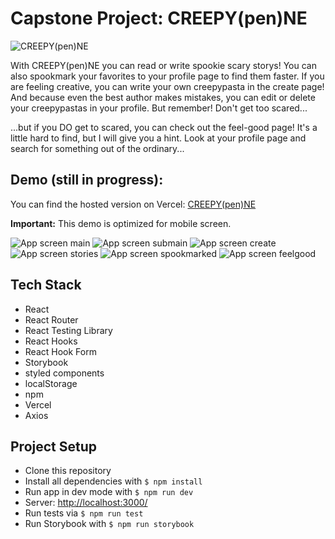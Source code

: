 # Capstone Project: CREEPY(pen)NE

![CREEPY(pen)NE](/src/Images/readMeImages/Header_black.svg)

With CREEPY(pen)NE you can read or write spookie scary storys! You can also spookmark your favorites to your profile page to find them faster.
If you are feeling creative, you can write your own creepypasta in the create page!
And because even the best author makes mistakes, you can edit or delete your creepypastas in your profile.
But remember!
Don't get too scared...

...but if you DO get to scared, you can check out the feel-good page!
It's a little hard to find, but I will give you a hint. Look at your profile page and search for something out of the ordinary...

## Demo (still in progress):

You can find the hosted version on Vercel: [CREEPY(pen)NE](https://capstone-project-creepypenne.vercel.app/)

**Important:** This demo is optimized for mobile screen.

![App screen main](/src/Images/readMeImages/main.png)
![App screen submain](/src/Images/readMeImages/main_sub.png)
![App screen create](/src/Images/readMeImages/create.png)
![App screen stories](/src/Images/readMeImages/stories.png)
![App screen spookmarked](/src/Images/readMeImages/spookmarked.png)
![App screen feelgood](/src/Images/readMeImages/feelgood.png)

## Tech Stack

- React
- React Router
- React Testing Library
- React Hooks
- React Hook Form
- Storybook
- styled components
- localStorage
- npm
- Vercel
- Axios

## Project Setup

- Clone this repository
- Install all dependencies with `$ npm install`
- Run app in dev mode with `$ npm run dev`
- Server: [http://localhost:3000/](http://localhost:3000/)
- Run tests via `$ npm run test`
- Run Storybook with `$ npm run storybook`
